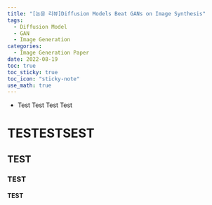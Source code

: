 ```yaml
---
title: "[논문 리뷰]Diffusion Models Beat GANs on Image Synthesis"
tags:
  - Diffusion Model
  - GAN
  - Image Generation
categories:
  - Image Generation Paper 
date: 2022-08-19
toc: true
toc_sticky: true
toc_icon: "sticky-note"
use_math: true
---
```


- Test Test Test Test
# TESTESTSEST
## TEST
### TEST
#### TEST

